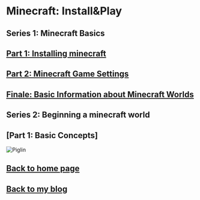 # Minecraft: Install&Play
## **Series 1: Minecraft Basics**
## [Part 1: Installing minecraft](https://henrypersonalweb.github.io/blog/minecraft/installing-minecraft/)
## [Part 2: Minecraft Game Settings](https://henrypersonalweb.github.io/blog/minecraft/world-settings/)
## [Finale: Basic Information about Minecraft Worlds](https://henrypersonalweb.github.io/blog/minecraft/basic-information/)
## **Series 2: Beginning a minecraft world**
## [Part 1: Basic Concepts]


![Piglin](https://henrypersonalweb.github.io/pictures/piglin.gif)
## [Back to home page](https://henrypersonalweb.github.io/home/)
## [Back to my blog](https://henrypersonalweb.github.io/blog/)